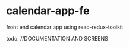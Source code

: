 # calendar-app-fe
front end calendar app using reac-redux-toolkit

todo: //DOCUMENTATION AND SCREENS
